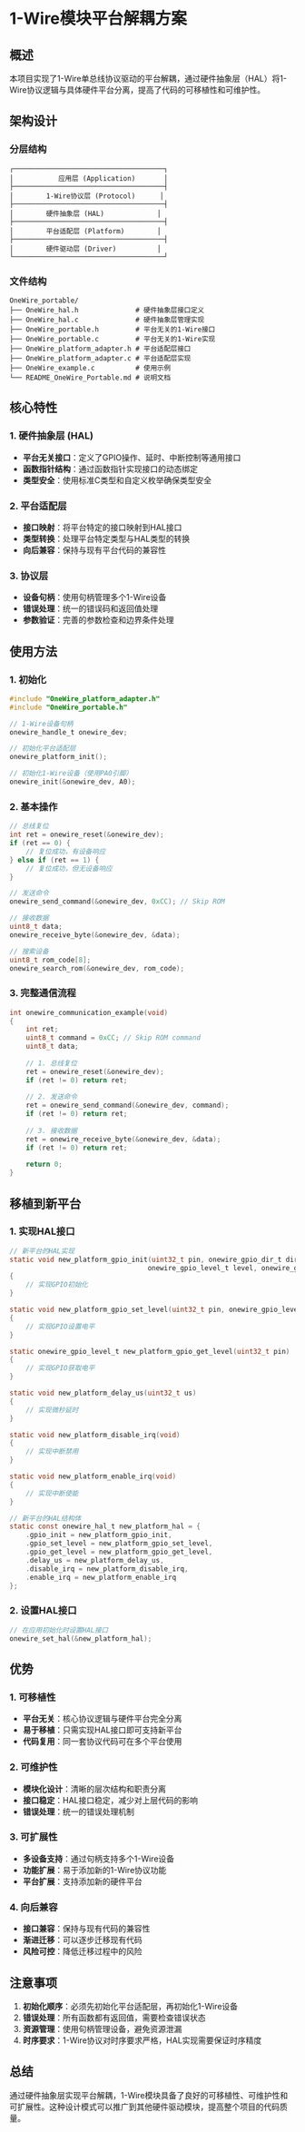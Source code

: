 # 1-Wire模块平台解耦方案

## 概述

本项目实现了1-Wire单总线协议驱动的平台解耦，通过硬件抽象层（HAL）将1-Wire协议逻辑与具体硬件平台分离，提高了代码的可移植性和可维护性。

## 架构设计

### 分层结构

```
┌─────────────────────────────────────┐
│           应用层 (Application)       │
├─────────────────────────────────────┤
│        1-Wire协议层 (Protocol)      │
├─────────────────────────────────────┤
│        硬件抽象层 (HAL)             │
├─────────────────────────────────────┤
│        平台适配层 (Platform)        │
├─────────────────────────────────────┤
│        硬件驱动层 (Driver)          │
└─────────────────────────────────────┘
```

### 文件结构

```
OneWire_portable/
├── OneWire_hal.h              # 硬件抽象层接口定义
├── OneWire_hal.c              # 硬件抽象层管理实现
├── OneWire_portable.h         # 平台无关的1-Wire接口
├── OneWire_portable.c         # 平台无关的1-Wire实现
├── OneWire_platform_adapter.h # 平台适配层接口
├── OneWire_platform_adapter.c # 平台适配层实现
├── OneWire_example.c          # 使用示例
└── README_OneWire_Portable.md # 说明文档
```

## 核心特性

### 1. 硬件抽象层 (HAL)

- **平台无关接口**：定义了GPIO操作、延时、中断控制等通用接口
- **函数指针结构**：通过函数指针实现接口的动态绑定
- **类型安全**：使用标准C类型和自定义枚举确保类型安全

### 2. 平台适配层

- **接口映射**：将平台特定的接口映射到HAL接口
- **类型转换**：处理平台特定类型与HAL类型的转换
- **向后兼容**：保持与现有平台代码的兼容性

### 3. 协议层

- **设备句柄**：使用句柄管理多个1-Wire设备
- **错误处理**：统一的错误码和返回值处理
- **参数验证**：完善的参数检查和边界条件处理

## 使用方法

### 1. 初始化

```c
#include "OneWire_platform_adapter.h"
#include "OneWire_portable.h"

// 1-Wire设备句柄
onewire_handle_t onewire_dev;

// 初始化平台适配层
onewire_platform_init();

// 初始化1-Wire设备（使用PA0引脚）
onewire_init(&onewire_dev, A0);
```

### 2. 基本操作

```c
// 总线复位
int ret = onewire_reset(&onewire_dev);
if (ret == 0) {
    // 复位成功，有设备响应
} else if (ret == 1) {
    // 复位成功，但无设备响应
}

// 发送命令
onewire_send_command(&onewire_dev, 0xCC); // Skip ROM

// 接收数据
uint8_t data;
onewire_receive_byte(&onewire_dev, &data);

// 搜索设备
uint8_t rom_code[8];
onewire_search_rom(&onewire_dev, rom_code);
```

### 3. 完整通信流程

```c
int onewire_communication_example(void)
{
    int ret;
    uint8_t command = 0xCC; // Skip ROM command
    uint8_t data;
    
    // 1. 总线复位
    ret = onewire_reset(&onewire_dev);
    if (ret != 0) return ret;
    
    // 2. 发送命令
    ret = onewire_send_command(&onewire_dev, command);
    if (ret != 0) return ret;
    
    // 3. 接收数据
    ret = onewire_receive_byte(&onewire_dev, &data);
    if (ret != 0) return ret;
    
    return 0;
}
```

## 移植到新平台

### 1. 实现HAL接口

```c
// 新平台的HAL实现
static void new_platform_gpio_init(uint32_t pin, onewire_gpio_dir_t dir, 
                                  onewire_gpio_level_t level, onewire_gpio_mode_t mode)
{
    // 实现GPIO初始化
}

static void new_platform_gpio_set_level(uint32_t pin, onewire_gpio_level_t level)
{
    // 实现GPIO设置电平
}

static onewire_gpio_level_t new_platform_gpio_get_level(uint32_t pin)
{
    // 实现GPIO获取电平
}

static void new_platform_delay_us(uint32_t us)
{
    // 实现微秒延时
}

static void new_platform_disable_irq(void)
{
    // 实现中断禁用
}

static void new_platform_enable_irq(void)
{
    // 实现中断使能
}

// 新平台的HAL结构体
static const onewire_hal_t new_platform_hal = {
    .gpio_init = new_platform_gpio_init,
    .gpio_set_level = new_platform_gpio_set_level,
    .gpio_get_level = new_platform_gpio_get_level,
    .delay_us = new_platform_delay_us,
    .disable_irq = new_platform_disable_irq,
    .enable_irq = new_platform_enable_irq
};
```

### 2. 设置HAL接口

```c
// 在应用初始化时设置HAL接口
onewire_set_hal(&new_platform_hal);
```

## 优势

### 1. 可移植性
- **平台无关**：核心协议逻辑与硬件平台完全分离
- **易于移植**：只需实现HAL接口即可支持新平台
- **代码复用**：同一套协议代码可在多个平台使用

### 2. 可维护性
- **模块化设计**：清晰的层次结构和职责分离
- **接口稳定**：HAL接口稳定，减少对上层代码的影响
- **错误处理**：统一的错误处理机制

### 3. 可扩展性
- **多设备支持**：通过句柄支持多个1-Wire设备
- **功能扩展**：易于添加新的1-Wire协议功能
- **平台扩展**：支持添加新的硬件平台

### 4. 向后兼容
- **接口兼容**：保持与现有代码的兼容性
- **渐进迁移**：可以逐步迁移现有代码
- **风险可控**：降低迁移过程中的风险

## 注意事项

1. **初始化顺序**：必须先初始化平台适配层，再初始化1-Wire设备
2. **错误处理**：所有函数都有返回值，需要检查错误状态
3. **资源管理**：使用句柄管理设备，避免资源泄漏
4. **时序要求**：1-Wire协议对时序要求严格，HAL实现需要保证时序精度

## 总结

通过硬件抽象层实现平台解耦，1-Wire模块具备了良好的可移植性、可维护性和可扩展性。这种设计模式可以推广到其他硬件驱动模块，提高整个项目的代码质量。 